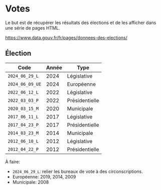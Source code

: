 # Votes

Le but est de récupérer les résultats des élections et de les afficher dans une
série de pages HTML.

https://www.data.gouv.fr/fr/pages/donnees-des-elections/

## Élection

| Code            | Année | Type           |
| --------------- | ----- | -------------- |
| `2024_06_29_L`  | 2024  | Législative    |
| `2024_06_09_UE` | 2024  | Européenne     |
| `2022_06_12_L`  | 2022  | Législative    |
| `2022_03_03_P`  | 2022  | Présidentielle |
| `2020_03_15_M`  | 2020  | Municipale     |
| `2017_06_11_L`  | 2017  | Législative    |
| `2017_04_23_P`  | 2017  | Présidentielle |
| `2014_03_23_M`  | 2014  | Municipale     |
| `2012_06_10_L`  | 2012  | Législative    |
| `2012_04_22_P`  | 2012  | Présidentielle |

À faire:

- `2024_06_29_L`: relier les bureaux de vote à des circonscriptions.
- Européenne: 2019, 2014, 2009
- Municipale: 2008
